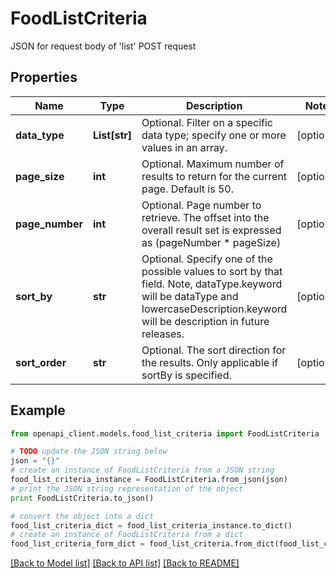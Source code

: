 # FoodListCriteria

JSON for request body of 'list' POST request

## Properties

Name | Type | Description | Notes
------------ | ------------- | ------------- | -------------
**data_type** | **List[str]** | Optional. Filter on a specific data type; specify one or more values in an array. | [optional] 
**page_size** | **int** | Optional. Maximum number of results to return for the current page. Default is 50. | [optional] 
**page_number** | **int** | Optional. Page number to retrieve. The offset into the overall result set is expressed as (pageNumber * pageSize) | [optional] 
**sort_by** | **str** | Optional. Specify one of the possible values to sort by that field. Note, dataType.keyword will be dataType and lowercaseDescription.keyword will be description in future releases. | [optional] 
**sort_order** | **str** | Optional. The sort direction for the results. Only applicable if sortBy is specified. | [optional] 

## Example

```python
from openapi_client.models.food_list_criteria import FoodListCriteria

# TODO update the JSON string below
json = "{}"
# create an instance of FoodListCriteria from a JSON string
food_list_criteria_instance = FoodListCriteria.from_json(json)
# print the JSON string representation of the object
print FoodListCriteria.to_json()

# convert the object into a dict
food_list_criteria_dict = food_list_criteria_instance.to_dict()
# create an instance of FoodListCriteria from a dict
food_list_criteria_form_dict = food_list_criteria.from_dict(food_list_criteria_dict)
```
[[Back to Model list]](../README.md#documentation-for-models) [[Back to API list]](../README.md#documentation-for-api-endpoints) [[Back to README]](../README.md)


